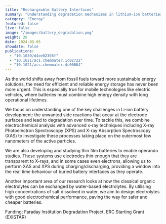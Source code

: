 ```yaml
---
title: "Rechargeable Battery Interfaces"
summary: "Understanding degradation mechanisms in lithium-ion batteries through operando studies and advanced spectroscopy."
category: "Energy"
featured: false
live: false
image: "/images/battery_degradation.png"
weight: 20
date: 2024-03-05
showdate: false
publications:
  - "10.1039/d4ee02398f"
  - "10.1021/acs.chemmater.1c02722"
  - "10.1021/acs.chemmater.4c00004"
---
```


As the world shifts away from fossil fuels toward more sustainable energy solutions, the need for efficient and reliable energy storage has never been more urgent. This is especially true for mobile technologies like electric vehicles, where batteries must combine high energy density with long operational lifetimes.

We focus on understanding one of the key challenges in Li-ion battery development: the unwanted side reactions that occur at the electrode surfaces and lead to degradation over time. To tackle this, we combine electrochemical analysis with advanced x-ray techniques including X-ray Photoelectron Spectroscopy (XPS) and X-ray Absorption Spectroscopy (XAS) to investigate these processes taking place on the outermost few nanometers of the active particles.

We are also developing and studying thin film batteries to enable operando studies. These systems use electrodes thin enough that they are transparent to X-rays, and in some cases even electrons, allowing us to perform XAS and XPS during charging/discharging, providing  a window into the real time behaviour of buried battery interfaces as they operate.

Another important area of our research looks at how the classical organic electrolytes can be exchanged by water-based electrolytes. By utilising high concentrations of salt dissolved in water, we aim to design electrolytes with good electrochemical performance, paving the way for safer and cheaper batteries.

Funding: Faraday Institution Degradation Project, ERC Starting Grant (EXISTAR)
